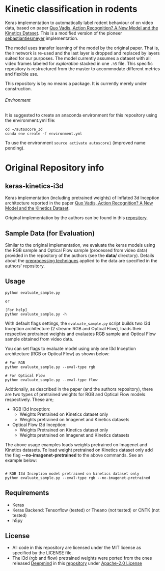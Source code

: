 # Kinetic classification in rodents
Keras implementation to automatically label rodent behaviour of on video data, based on paper [Quo Vadis, Action Recognition? A New Model and the Kinetics Dataset](https://arxiv.org/abs/1705.07750). This is a modified version of the pioneer [sebastiantiesmeyer](https://github.com/sebastiantiesmeyer/autoscore_3d) implementation.

The model uses transfer learning of the model by the original paper. That is, their network is re-used and the last layer is dropped and replaced by layers suited for our purposes. The model currently assumes a dataset with all video frames labeled for _exploration_ stacked in one `.h5` file. This specific repository is restructured from the master to accommodate different metrics and flexible use.

This repository is by no means a package. It is currently merely under construction.


###### Environment
It is suggested to create an anaconda environment for this repository using the environment.yml file:
```
cd ~/autoscore_3d
conda env create -f environment.yml
```
To use the environment `source activate autoscore1` (improved name pending).

Original Repository info
======
## keras-kinetics-i3d
Keras implementation (including pretrained weights) of Inflated 3d Inception architecture reported in the paper [Quo Vadis, Action Recognition? A New Model and the Kinetics Dataset](https://arxiv.org/abs/1705.07750).

Original implementation by the authors can be found in this [repository](https://github.com/deepmind/kinetics-i3d).

## Sample Data (for Evaluation)
Similar to the original implementation, we evaluate the keras models using the RGB sample and Optical Flow sample (processed from video data) provided in the repository of the authors (see the **data/** directory). Details about the [preprocessing techniques](https://github.com/deepmind/kinetics-i3d#sample-data-and-preprocessing) applied to the data are specified in the authors' repository.

## Usage
```
python evaluate_sample.py

or

[For help]
python evaluate_sample.py -h
```

With default flags settings, the `evaluate_sample.py` script builds two I3d Inception architecture (2 stream: RGB and Optical Flow), loads their respective pretrained weights and evaluates RGB sample and Optical Flow sample obtained from video data.  

You can set flags to evaluate model using only one I3d Inception architecture (RGB or Optical Flow) as shown below:

```
# For RGB
python evaluate_sample.py --eval-type rgb

# For Optical Flow
python evaluate_sample.py --eval-type flow
```

Addtionally, as described in the paper (and the authors repository), there are two types of pretrained weights for RGB and Optical Flow models respectively. These are;
- RGB I3d Inception:
    - Weights Pretrained on Kinetics dataset only
    - Weights pretrained on Imagenet and Kinetics datasets
- Optical Flow I3d Inception:
    - Weights Pretrained on Kinetics dataset only
    - Weights pretrained on Imagenet and Kinetics datasets

The above usage examples loads weights pretrained on Imagenet and Kinetics datasets. To load weight pretrained on Kinetics dataset only add the flag **--no-imagenet-pretrained** to the above commands. See an example below:

```

# RGB I3d Inception model pretrained on kinetics dataset only
python evaluate_sample.py --eval-type rgb --no-imagenet-pretrained
```

## Requirements
- Keras
- Keras Backend: Tensorflow (tested) or Theano (not tested) or CNTK (not tested)
- h5py

## License
- All code in this repository are licensed under the MIT license as specified by the LICENSE file.
- The i3d (rgb and flow) pretrained weights were ported from the ones released [Deepmind](https://deepmind.com) in this [repository](https://github.com/deepmind/kinetics-i3d) under [Apache-2.0 License](https://github.com/deepmind/kinetics-i3d/blob/master/LICENSE)
